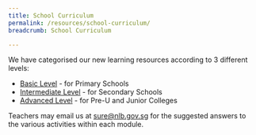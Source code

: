 ```yaml
---
title: School Curriculum
permalink: /resources/school-curriculum/
breadcrumb: School Curriculum

---
```


We have categorised our new learning resources according to 3 different levels:

- [Basic Level](/resources/school-curriculum/basic/part1-sure/) - for Primary Schools
- [Intermediate Level](/resources/school-curriculum/intermediate/part1-sure/) - for Secondary Schools
- [Advanced Level](/resources/school-curriculum/advanced/part1-sure/) - for Pre-U and Junior Colleges

Teachers may email us at <a href="mailto:sure@nlb.gov.sg?subject=Answer%20keys%20to%20SURE%20activities">sure@nlb.gov.sg</a> for the suggested answers to the various activities within each module.

